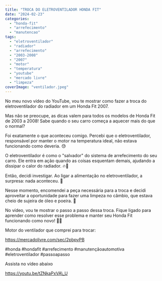```yaml
---
title: "TROCA DO ELETROVENTILADOR HONDA FIT"
date: "2024-02-23"
categories:
  - "honda-fit"
  - "arrefecimento"
  - "manutencao"
tags:
  - "eletroventilador"
  - "radiador"
  - "arrefecimento"
  - "2003-2008"
  - "2007"
  - "motor"
  - "temperatura"
  - "youtube"
  - "mercado livre"
  - "limpeza"
coverImage: "ventilador.jpeg"
---
```


No meu novo vídeo do YouTube, vou te mostrar como fazer a troca do eletroventilador do radiador em um Honda Fit 2007.

Mas não se preocupe, as dicas valem para todos os modelos de Honda Fit de 2003 a 2008! Sabe quando o seu carro começa a aquecer mais do que o normal?

Foi exatamente o que aconteceu comigo. Percebi que o eletroventilador, responsável por manter o motor na temperatura ideal, não estava funcionando como deveria. 😓

O eletroventilador é como o "salvador" do sistema de arrefecimento do seu carro. Ele entra em ação quando as coisas esquentam demais, ajudando a dissipar o calor do radiador. 🔥💨

Então, decidi investigar. Ao ligar a alimentação no eletroventilador, a surpresa: nada aconteceu. 😬

Nesse momento, encomendei a peça necessária para a troca e decidi aproveitar a oportunidade para fazer uma limpeza no câmbio, que estava cheio de sujeira de óleo e poeira. 🧽

No vídeo, vou te mostrar o passo a passo dessa troca. Fique ligado para aprender como resolver esse problema e manter seu Honda Fit funcionando como novo! 🚗💨

Motor do ventilador que comprei para trocar:

https://mercadolivre.com/sec/2pbpvPB

#honda #hondafit #arrefecimento #manutençãoautomotiva #eletroventilador #passoapasso

Assista no vídeo abaixo

https://youtu.be/tZNkaPxVA\_U
